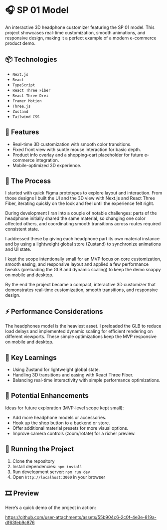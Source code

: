 # 🎧 SP 01 Model

An interactive 3D headphone customizer featuring the SP 01 model. This project showcases real-time customization, smooth animations, and responsive design, making it a perfect example of a modern e-commerce product demo.

## 📦 Technologies

- `Next.js`
- `React`
- `TypeScript`
- `React Three Fiber`
- `React Three Drei`
- `Framer Motion`
- `Three.js`
- `Zustand`
- `Tailwind CSS`

## 🚀 Features

- Real-time 3D customization with smooth color transitions.
- Fixed front view with subtle mouse interaction for basic depth.
- Product info overlay and a shopping-cart placeholder for future e-commerce integration.
- Mobile-optimized 3D experience.

## 📍 The Process

I started with quick Figma prototypes to explore layout and interaction. From those designs I built the UI and the 3D view with Next.js and React Three Fiber, iterating quickly on the look and feel until the experience felt right. 

During development I ran into a couple of notable challenges: parts of the headphone initially shared the same material, so changing one color affected others, and coordinating smooth transitions across routes required consistent state.

I addressed these by giving each headphone part its own material instance and by using a lightweight global store (Zustand) to synchronize animations and UI state. 

I kept the scope intentionally small for an MVP focus on core customization, smooth easing, and responsive layout and applied a few performance tweaks (preloading the GLB and dynamic scaling) to keep the demo snappy on mobile and desktop.

By the end the project became a compact, interactive 3D customizer that demonstrates real-time customization, smooth transitions, and responsive design.

## ⚡ Performance Considerations

The headphones model is the heaviest asset. I preloaded the GLB to reduce load delays and implemented dynamic scaling for efficient rendering on different viewports. These simple optimizations keep the MVP responsive on mobile and desktop.

## 🧠 Key Learnings

- Using Zustand for lightweight global state.
- Handling 3D transitions and easing with React Three Fiber.
- Balancing real-time interactivity with simple performance optimizations.

## 🔮 Potential Enhancements

Ideas for future exploration (MVP-level scope kept small):

- Add more headphone models or accessories.
- Hook up the shop button to a backend or store.
- Offer additional material presets for more visual options.
- Improve camera controls (zoom/rotate) for a richer preview.

## 🚦 Running the Project

1. Clone the repository
2. Install dependencies: `npm install`
3. Run development server: `npm run dev`
4. Open `http://localhost:3000` in your browser

## 🎞️ Preview

Here’s a quick demo of the project in action:

https://github.com/user-attachments/assets/55b904c6-2c0f-4e3e-819a-df63feb9c876

